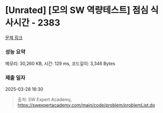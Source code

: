 # [Unrated] [모의 SW 역량테스트] 점심 식사시간 - 2383 

[문제 링크](https://swexpertacademy.com/main/code/problem/problemDetail.do?contestProbId=AV5-BEE6AK0DFAVl) 

### 성능 요약

메모리: 30,260 KB, 시간: 129 ms, 코드길이: 3,346 Bytes

### 제출 일자

2025-03-28 16:30



> 출처: SW Expert Academy, https://swexpertacademy.com/main/code/problem/problemList.do
